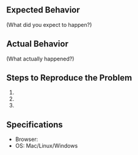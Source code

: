 <!--
1. Please search [existing issues](https://github.com/googleworkspace/drive-music-player/issues?q=is%3Aissue+is%3Aopen+sort%3Aupdated-desc).
2. Please file issues in English.
-->

## Expected Behavior

(What did you expect to happen?)

## Actual Behavior

(What actually happened?)

## Steps to Reproduce the Problem

1.
1.
1.

## Specifications

- Browser:
- OS: Mac/Linux/Windows
